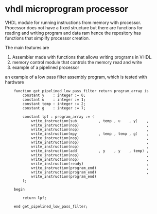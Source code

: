 # vhdl microprogram processor
VHDL module for running instructions from memory with processor. Processor does not have a fixed structure but there are functions for reading and writing program and data ram hence the repository has functions that simplify processor creation. 

The main features are
1. Assembler made with functions that allows writing programs in VHDL. 
2. memory control module that controls the memory read and write
3. example of a pipelined processor

an example of a low pass filter assembly program, which is tested with hardware
```
    function get_pipelined_low_pass_filter return program_array is
        constant y    : integer := 0;
        constant u    : integer := 1;
        constant temp : integer := 2;
        constant g    : integer := 7;

        constant lpf : program_array := (
            write_instruction(sub          , temp , u    , y)    ,
            write_instruction(nop)                               ,
            write_instruction(nop)                               ,
            write_instruction(mpy          , temp , temp , g)    ,
            write_instruction(nop)                               ,
            write_instruction(nop)                               ,
            write_instruction(nop)                               ,
            write_instruction(add          , y    , y    , temp) ,
            write_instruction(nop)                               ,
            write_instruction(nop)                               ,
            write_instruction(ready)                             ,
            write_instruction(program_end)                       ,
            write_instruction(program_end)                       ,
            write_instruction(program_end)
        );

    begin

        return lpf;
        
    end get_pipelined_low_pass_filter;
```
